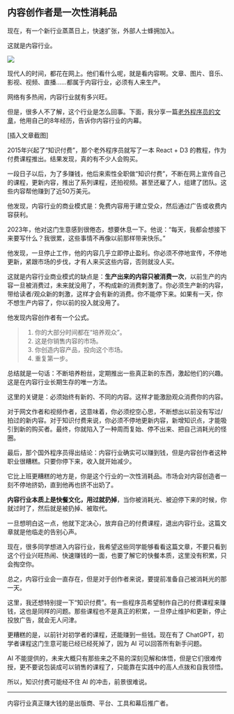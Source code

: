 ## 内容创作者是一次性消耗品

现在，有一个新行业蒸蒸日上，快速扩张，外部人士蜂拥加入。

这就是内容行业。

![](https://cdn.beekka.com/blogimg/asset/202410/bg2024102004.webp)

现代人的时间，都花在网上。他们看什么呢，就是看内容啊。文章、图片、音乐、影视、视频、直播……都属于内容行业，必须有人来生产。

网络有多热闹，内容行业就有多兴旺。

但是，很多人不了解，这个行业是怎么回事。下面，我分享一篇[老外程序员的文章](https://swizec.com/blog/it-made-me-500k-but-i-think-content-is-a-bad-business/)，他用自己的8年经历，告诉你内容行业的内幕。

[插入文章截图]

2015年兴起了“知识付费”，那个老外程序员就写了一本 React + D3 的教程，作为付费课程推出。结果发现，真的有不少人会购买。

一段日子以后，为了多赚钱，他后来索性全职做“知识付费”，不断在网上宣传自己的课程，更新内容，推出了系列课程，还拍视频。甚至还雇了人，组建了团队。这些内容帮他赚到了近50万美元。

他发现，内容行业的商业模式是：免费内容用于建立受众，然后通过广告或收费内容获利。

2023年，他对这门生意感到很倦态，想要休息一下。他说：“每天，我都会想接下来要写什么？我很累，这些事情不再像以前那样带来快乐。”

他发现，一旦停止工作，他的内容几乎立即停止盈利。你必须不停地宣传，不停地更新，紧跟市场的步伐，才有人来买这些内容，否则就没人买。

这就是内容行业商业模式的缺点是：**生产出来的内容只被消费一次**，以前生产的内容一旦被消费过，未来就没用了，不构成新的消费刺激了。你必须生产新的内容，带给读者/观众新的刺激，这样才会有新的消费。你不能停下来。如果有一天，你不想生产内容了，你以前的投入就没用了。

他发现内容创作者有一个公式。

> 1. 你的大部分时间都在“培养观众”。
> 1. 这是你销售内容的市场。
> 1. 你创造内容产品，投向这个市场。
> 1. 重复第一步。

总结就是一句话：不断培养粉丝，定期推出一些真正新的东西，激起他们的兴趣。这是在内容行业长期生存的唯一方法。

这里的关键是：必须始终有新的、不同的内容。这样才能激励观众消费你的内容。

对于网文作者和视频作者，这意味着，你必须挖空心思，不断想出以前没有写过/拍过的新内容。对于知识付费来说，你必须不停地更新内容，新增知识点，才能吸引到新的购买者。最终，你就陷入了一种周而复始、停不出来、把自己消耗光的怪圈。

最后，那个国外程序员得出结论：内容行业确实可以赚到钱，但是内容创作者这种职业很糟糕。只要你停下来，收入就开始减少。

它比上班更糟糕的地方是，你是这个行业的一次性消耗品。市场会对内容创造者一刻不停地挤奶，直到他再也挤不出奶了。

**内容行业本质上是快餐文化，用过就扔掉**，当你被消耗光、被迫停下来的时候，你就过时了，然后就是被扔掉、被取代。

一旦想明白这一点，他就下定决心，放弃自己的付费课程，退出内容行业。这篇文章就是他临走的告别心声。

现在，很多同学想进入内容行业，我希望这些同学能够看看这篇文章，不要只看到这个行业兴旺热闹、快速赚钱的一面，也要了解它的快餐本质，这里没有积累，只会掏空你。

总之，内容行业会一直存在，但是对于创作者来说，要提前准备自己被消耗光的那一天。

这里，我还想特别提一下“知识付费”。有一些程序员希望制作自己的付费课程来赚钱，这也是同样的问题。那些课程也不是真正的积累，一旦停止维护和更新，停止投放广告，就会无人问津。

更糟糕的是，以前针对初学者的课程，还能赚到一些钱。现在有了 ChatGPT，初学者课程这门生意可能已经已经死掉了，因为 AI 可以回答所有新手问题。

AI 不能提供的，未来大概只有那些来之不易的深刻见解和体悟，但是它们很难传授，更不要说包装成可以销售的课程了，只能靠在实践中的高人点拨和自我领悟。

所以，知识付费可能经不住 AI 的冲击，前景很难说。

---

内容行业真正赚大钱的是出版商、平台、工具和幕后推广者。

